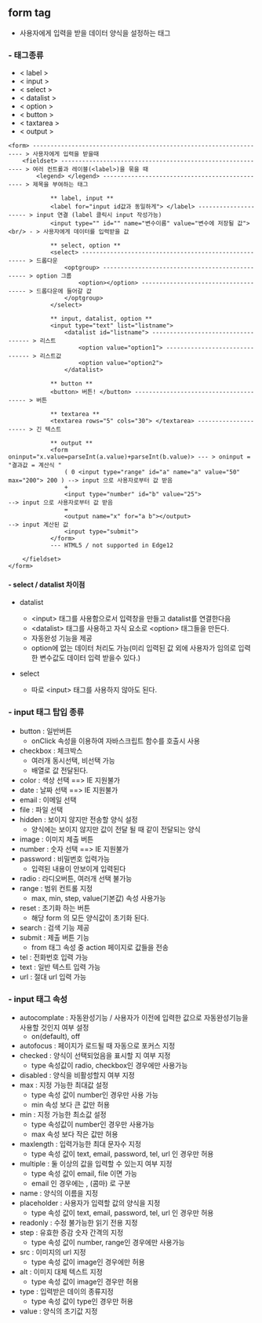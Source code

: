## form tag

- 사용자에게 입력을 받을 데이터 양식을 설정하는 태그

### - 태그종류

- &lt; label &gt;
- &lt; input &gt;
- &lt; select &gt;
- &lt; datalist &gt;
- &lt; option &gt;
- &lt; button &gt;
- &lt; taxtarea &gt;
- &lt; output &gt;

```
<form> ------------------------------------------------------------------- > 사용자에게 입력을 받을때
    <fieldset> ----------------------------------------------------------- > 여러 컨트롤과 레이블(<label>)을 묶을 때
        <legend> </legend> ----------------------------------------------- > 제목을 부여하는 태그

            ** label, input **
            <label for="input id값과 동일하게"> </label> --------------------- > input 연결 (label 클릭시 input 작성가능)
            <input type="" id="" name="변수이름" value="변수에 저장될 값"><br/> - > 사용자에게 데이터를 입력받을 값

            ** select, option **
            <select> ------------------------------------------------------ > 드롭다운
                <optgroup> ------------------------------------------------ > option 그룹
                    <option></option> ------------------------------------- > 드롭다운에 들어갈 값
                </optgroup>
            </select>

            ** input, datalist, option **
            <input type="text" list="listname">
                <datalist id="listname"> ----------------------------------- > 리스트
                    <option value="option1"> ------------------------------- > 리스트값
                    <option value="option2">
                </datalist>

            ** button **
            <button> 버튼! </button> --------------------------------------- > 버튼

            ** textarea **
            <textarea rows="5" cols="30"> </textarea> --------------------- > 긴 텍스트

            ** output **
            <form oninput="x.value=parseInt(a.value)+parseInt(b.value)> --- > oninput = "결과값 = 계산식 "
                ( 0 <input type="range" id="a" name="a" value="50" max="200"> 200 ) --> input 으로 사용자로부터 값 받음
                +
                <input type="number" id="b" value="25">                             --> input 으로 사용자로부터 값 받음
                =
                <output name="x" for="a b"></output>                                --> input 계산된 값
                <input type="submit">
            </form>
            --- HTML5 / not supported in Edge12

    </fieldset>
</form>
```

#### - select / datalist 차이점

- datalist

  - &lt;input&gt; 태그를 사용함으로서 입력창을 만들고 datalist를 연결한다음
  - &lt;datalist&gt; 태그를 사용하고 자식 요소로 &lt;option&gt; 태그들을 만든다.
  - 자동완성 기능을 제공
  - option에 없는 데이터 처리도 가능(미리 입력된 값 외에 사용자가 임의로 입력한 변수값도 데이터 입력 받을수 있다.)

- select
  - 따로 &lt;input&gt; 태그를 사용하지 않아도 된다.

### - input 태그 탑입 종류

- button : 일반버튼
  - onClick 속성을 이용하여 자바스크립트 함수를 호출시 사용
- checkbox : 체크박스
  - 여러개 동시선택, 비선택 가능
  - 배열로 값 전달된다.
- color : 색상 선택 ==> IE 지원불가
- date : 날짜 선택 ==> IE 지원불가
- email : 이메일 선택
- file : 파일 선택
- hidden : 보이지 않지만 전송할 양식 설정
  - 양식에는 보이지 않지만 값이 전달 될 때 같이 전달되는 양식
- image : 이미지 제출 버튼
- number : 숫자 선택 ==> IE 지원불가
- password : 비밀번호 입력가능
  - 입력된 내용이 안보이게 입력된다
- radio : 라디오버튼, 여러개 선택 불가능
- range : 범위 컨트롤 지정
  - max, min, step, value(기본값) 속성 사용가능
- reset : 초기화 하는 버튼
  - 해당 form 의 모든 양식값이 초기화 된다.
- search : 검색 기능 제공
- submit : 제출 버튼 기능
  - from 태그 속성 중 action 페이지로 값들을 전송
- tel : 전화번호 입력 가능
- text : 일반 텍스트 입력 가능
- url : 절대 url 입력 가능

### - input 태그 속성

- autocomplate : 자동완성기능 / 사용자가 이전에 입력한 값으로 자동완성기능을 사용할 것인지 여부 설정
  - on(default), off
- autofocus : 페이지가 로드될 때 자동으로 포커스 지정
- checked : 양식이 선택되었음을 표시할 지 여부 지정
  - type 속성값이 radio, checkbox인 경우에만 사용가능
- disabled : 양식을 비활성할지 여부 지정
- max : 지정 가능한 최대값 설정
  - type 속성 값이 number인 경우만 사용 가능
  - min 속성 보다 큰 값만 허용
- min : 지정 가능한 최소값 설정
  - type 속성값이 number인 경우만 사용가능
  - max 속성 보다 작은 값만 허용
- maxlength : 입력가능한 최대 문자수 지정
  - type 속성 값이 text, email, password, tel, url 인 경우만 허용
- multiple : 둘 이상의 값을 입력할 수 있는지 여부 지정
  - type 속성 값이 email, file 이면 가능
  - email 인 경우에는 , (콤마) 로 구분
- name : 양식의 이름을 지정
- placeholder : 사용자가 입력할 값의 양식을 지정
  - type 속성 값이 text, email, password, tel, url 인 경우만 허용
- readonly : 수정 불가능한 읽기 전용 지정
- step : 유효한 증감 숫자 간격의 지정
  - type 속성 값이 number, range인 경우에만 사용가능
- src : 이미지의 url 지정
  - type 속성 값이 image인 경우에만 허용
- alt : 이미지 대체 텍스트 지정
  - type 속성 값이 image인 경우만 허용
- type : 입력받은 데이의 종류지정
  - type 속성 값이 type인 경우만 허용
- value : 양식의 초기값 지정
